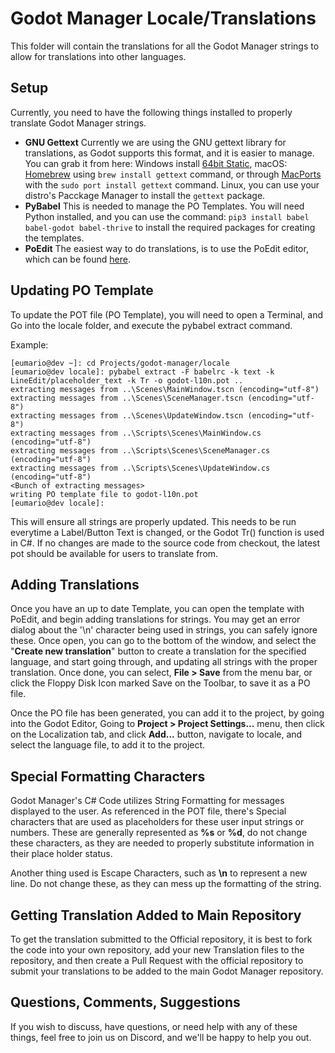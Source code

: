 # Godot Manager Locale/Translations

This folder will contain the translations for all the Godot Manager strings to allow for translations into other languages.

## Setup

Currently, you need to have the following things installed to properly translate Godot Manager strings.

- **GNU Gettext**  Currently we are using the GNU gettext library for translations, as Godot supports this format, and it is easier to manage.  You can grab it from here: Windows install [64bit Static](https://mlocati.github.io/articles/gettext-iconv-windows.html), macOS: [Homebrew](https://brew.sh) using `brew install gettext` command, or through [MacPorts](https://www.macports.org) with the `sudo port install gettext` command.  Linux, you can use your distro's Pacckage Manager to install the `gettext` package.
- **PyBabel** This is needed to manage the PO Templates.  You will need Python installed, and you can use the command: `pip3 install babel babel-godot babel-thrive` to install the required packages for creating the templates.
- **PoEdit** The easiest way to do translations, is to use the PoEdit editor, which can be found [here](https://poedit.net).

## Updating PO Template

To update the POT file (PO Template), you will need to open a Terminal, and Go into the locale folder, and execute the pybabel extract command.

Example:
```
[eumario@dev ~]: cd Projects/godot-manager/locale
[eumario@dev locale]: pybabel extract -F babelrc -k text -k LineEdit/placeholder_text -k Tr -o godot-l10n.pot ..
extracting messages from ..\Scenes\MainWindow.tscn (encoding="utf-8")
extracting messages from ..\Scenes\SceneManager.tscn (encoding="utf-8")
extracting messages from ..\Scenes\UpdateWindow.tscn (encoding="utf-8")
extracting messages from ..\Scripts\Scenes\MainWindow.cs (encoding="utf-8")
extracting messages from ..\Scripts\Scenes\SceneManager.cs (encoding="utf-8")
extracting messages from ..\Scripts\Scenes\UpdateWindow.cs (encoding="utf-8")
<Bunch of extracting messages>
writing PO template file to godot-l10n.pot
[eumario@dev locale]: 
```

This will ensure all strings are properly updated.  This needs to be run everytime a Label/Button Text is changed, or the Godot Tr() function is used in C#.  If no changes are made to the source code from checkout, the latest pot should be available for users to translate from.

## Adding Translations

Once you have an up to date Template, you can open the template with PoEdit, and begin adding translations for strings.  You may get an error dialog about the '\n' character being used in strings, you can safely ignore these.  Once open, you can go to the bottom of the window, and select the "**Create new translation**" button to create a translation for the specified language, and start going through, and updating all strings with the proper translation.  Once done, you can select, **File > Save** from the menu bar, or click the Floppy Disk Icon marked Save on the Toolbar, to save it as a PO file.

Once the PO file has been generated, you can add it to the project, by going into the Godot Editor, Going to **Project > Project Settings...** menu, then click on the Localization tab, and click **Add...** button, navigate to locale, and select the language file, to add it to the project.

## Special Formatting Characters

Godot Manager's C# Code utilizes String Formatting for messages displayed to the user.  As referenced in the POT file, there's Special characters that are used as placeholders for these user input strings or numbers.  These are generally represented as **%s** or **%d**, do not change these characters, as they are needed to properly substitute information in their place holder status.

Another thing used is Escape Characters, such as **\n** to represent a new line.  Do not change these, as they can mess up the formatting of the string.

## Getting Translation Added to Main Repository

To get the translation submitted to the Official repository, it is best to fork the code into your own repository, add your new Translation files to the repository, and then create a Pull Request with the official repository to submit your translations to be added to the main Godot Manager repository.

## Questions, Comments, Suggestions

If you wish to discuss, have questions, or need help with any of these things, feel free to join us on Discord, and we'll be happy to help you out.
